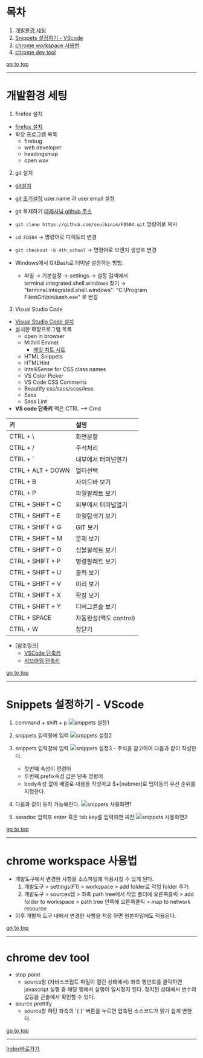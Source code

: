 # 목차
  1. [개발환경 세팅](#개발환경-세팅)
  2. [Snippets 설정하기 - VScode](#snippets-설정하기---vscode)
  3. [chrome workspace 사용법](#chrome-workspace-사용법)
  4. [chrome dev tool](#chrome-dev-tool)

[go to top](#목차)

------

# 개발환경 세팅
1. firefox 설치
  - [firefox 설치](https://www.mozilla.org/ko/firefox/new/)
  - 확장 프로그램 목록
    - firebug
    - web developer
    - headingsmap
    - open wax

2. git 설치
  - [git설치](https://git-scm.com/)
  - [git 초기설정](https://git-scm.com/book/ko/v1/%EC%8B%9C%EC%9E%91%ED%95%98%EA%B8%B0-Git-%EC%B5%9C%EC%B4%88-%EC%84%A4%EC%A0%95) user.name 과 user.email 설정
  - git 복제하기 [데레사님 github 주소](https://github.com/seulbinim/FDS04)
  - `git clone https://github.com/seulbinim/FDS04.git` 명렁어로 복사
  - `cd FDS04`  -> 명령어로 디렉토리 변경
  - `git checkout -b 4th_school` -> 명령어로 브랜치 생성후 변경 
  
  - Windows에서 GitBash로 터미널 설정하는 방법.
    - 파일 → 기본설정 → settings → 설정 검색에서 terminal.integrated.shell.windows 찾기 →  "terminal.integrated.shell.windows": "C:\\Program Files\\Git\\bin\\bash.exe" 로 변경

3. Visual Studio Code 
  - [Visual Studio Code 설치](https://code.visualstudio.com/)
  - 설치한 확장프로그램 목록
    - open in browser
    - Mithril Emmet
      - [에밋 치트 시트](https://docs.emmet.io/cheat-sheet/) 
    - HTML Snippets
    - HTMLHint
    - IntelliSense for CSS class names
    - VS Color Picker
    - VS Code CSS Comments
    - Beautify css/sass/scss/less
    - Sass
    - Sass Lint
  - **VS code 단축키**
    맥은  CTRL --> Cmd

  | 키                 | 설명               |
  | :---------------- | :--------------- |
  | CTRL + \          | 화면분할             |
  | CTRL + /          | 주석처리             |
  | CTRL + `          | 내부에서 터미널열기       |
  | CTRL + ALT + DOWN | 멀티선택             |
  | CTRL + B          | 사이드바 보기          |
  | CTRL + P          | 파일팔레트 보기         |
  | CTRL + SHIFT + C  | 외부에서 터미널열기       |
  | CTRL + SHIFT + E  | 파일탐색기 보기         |
  | CTRL + SHIFT + G  | GIT 보기           |
  | CTRL + SHIFT + M  | 문제 보기            |
  | CTRL + SHIFT + O  | 심볼팔레트 보기         |
  | CTRL + SHIFT + P  | 명령팔레트 보기         |
  | CTRL + SHIFT + U  | 출력 보기            |
  | CTRL + SHIFT + V  | 미리 보기            |
  | CTRL + SHIFT + X  | 확장 보기            |
  | CTRL + SHIFT + Y  | 디버그콘솔 보기         |
  | CTRL + SPACE      | 자동완성(맥도 control) |
  | CTRL + W          | 창닫기              |

  - [참조링크]
    - [VSCode 단축키](https://code.visualstudio.com/docs/getstarted/keybindings)
    - [서브라임 단축키](http://docs.sublimetext.info/en/latest/reference/keyboard_shortcuts_win.html)

[go to top](#목차)

------

# Snippets 설정하기 - VScode
  1. command + shift + p
    ![snippets 설정1](img/snippets1.png)
  2. snippets 입력창에 입력
    ![snippets 설정2](img/snippets2.png)
  3. snippets 입력창에 입력
    ![snippets 설정3](img/snippets3.png)
    - 주석을 참고하여 다음과 같이 작성한다.
      + 첫번째 속성이 명령어 
      + 두번째 prefix속성 값은 단축 명령어 
      + body속성 값에 배열로 내용을 작성하고 $+[nubmer]로 탭이동의 우선 순위를 지정한다. 

  4. 다음과 같이 동작 가능해진다.
    ![snippets 사용화면1](img/snippets4.png)
  5. sassdoc 입력후 enter 혹은 tab key를 입력하면 짜잔
    ![snippets 사용화면2](img/snippets5.png)

[go to top](#목차)

------

# chrome workspace 사용법
  - 개발도구에서 변경한 사항을 소스파일에 적용시킬 수 있게 된다.
    1. 개발도구 > settings(F1) > workspace > add folder로 작업 folder 추가.
    2. 개발도구 > sources탭 > 좌측 path tree에서 작업 폴더에 오른쪽클릭 > add folder to workspace > path tree 안쪽에 오른쪽클릭 > map to network resource
  - 이후 개발자 도구 내에서 변경한 사항을 저장 하면 원본파일에도 적용된다.

[go to top](#목차)

------

# chrome dev tool
  - stop point
    - source창 (자바스크립트 파일이 열린 상태에서) 좌측 행번호를 클릭하면 javascript 실행 중 해당 행에서 실행이 일시정지 된다. 정지된 상태에서 변수의 값등을 콘솔에서 확인할 수 있다.
  - source prettify
    - source창 하단 좌측의 '{ }' 버튼을 누르면 압축된 소스코드가 읽기 쉽게 변한다.

[go to top](#목차)

------

[Index바로가기](#index.html)